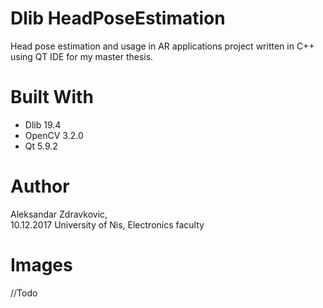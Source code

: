 # Dlib HeadPoseEstimation
Head pose estimation and usage in AR applications project written in C++ using QT IDE for my master thesis. 

# Built With
* Dlib 19.4  
* OpenCV 3.2.0
* Qt 5.9.2

# Author
Aleksandar Zdravkovic,  
10.12.2017 University of Nis, Electronics faculty

# Images
//Todo
